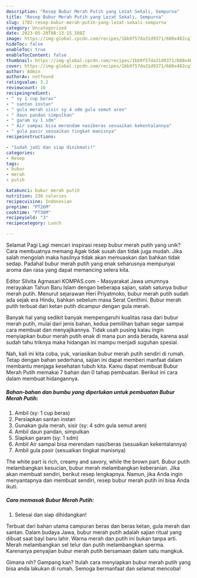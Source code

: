 ```yaml
---
description: "Resep Bubur Merah Putih yang Lezat Sekali, Sempurna"
title: "Resep Bubur Merah Putih yang Lezat Sekali, Sempurna"
slug: 1702-resep-bubur-merah-putih-yang-lezat-sekali-sempurna
category: Uncategorized
date: 2023-05-20T08:13:15.508Z
image: https://img-global.cpcdn.com/recipes/1bb9f57da31d9371/680x482cq70/bubur-merah-putih-foto-resep-utama.jpg
hideToc: false
enableToc: true
enableTocContent: false
thumbnail: https://img-global.cpcdn.com/recipes/1bb9f57da31d9371/680x482cq70/bubur-merah-putih-foto-resep-utama.jpg
cover: https://img-global.cpcdn.com/recipes/1bb9f57da31d9371/680x482cq70/bubur-merah-putih-foto-resep-utama.jpg
author: Admin
authorAv: notfound
ratingvalue: 3.2
reviewcount: 16
recipeingredient:
- " sy 1 cup beras"
- " santan instan"
- " gula merah sisir sy 4 sdm gula semut aren"
- " daun pandan simpulkan"
- " garam sy 1 sdm"
- " Air sampai bisa merendam nasiberas sesuaikan kekentalannya"
- " gula pasir sesuaikan tingkat manisnya"
recipeinstructions:

- "Sudah jadi dan siap dinikmati!"
categories:
- Resep
tags:
- bubur
- merah
- putih

katakunci: bubur merah putih 
nutrition: 238 calories
recipecuisine: Indonesian
preptime: "PT26M"
cooktime: "PT36M"
recipeyield: "3"
recipecategory: Lunch

---
```



Selamat Pagi Lagi mencari inspirasi resep bubur merah putih yang unik? Cara membuatnya memang Agak tidak susah dan tidak juga mudah. Jika salah mengolah maka hasilnya tidak akan memuaskan dan bahkan tidak sedap. Padahal bubur merah putih yang enak seharusnya mempunyai aroma dan rasa yang dapat memancing selera kita.


Editor Silvita Agmasari KOMPAS.com - Masyarakat Jawa umumnya merayakan Tahun Baru Islam dengan beberapa sajian, salah satunya bubur merah putih. Menurut sejarawan Heri Priyatmoko, bubur merah putih sudah ada sejak era Hindu, bahkan sebelum masa Serat Centhini. Bubur merah putih terbuat dari ketan putih dicampur dengan gula merah.

Banyak hal yang sedikit banyak mempengaruhi kualitas rasa dari bubur merah putih, mulai dari jenis bahan, kedua pemilihan bahan segar sampai cara membuat dan menyajikannya. Tidak usah pusing kalau ingin menyiapkan bubur merah putih enak di mana pun anda berada, karena asal sudah tahu triknya maka hidangan ini mampu menjadi suguhan spesial.


Nah, kali ini kita coba, yuk, variasikan bubur merah putih sendiri di rumah. Tetap dengan bahan sederhana, sajian ini dapat memberi manfaat dalam membantu menjaga kesehatan tubuh kita. Kamu dapat membuat Bubur Merah Putih memakai 7 bahan dan 0 tahap pembuatan. Berikut ini cara dalam membuat hidangannya.

<!--inarticleads1-->

##### Bahan-bahan dan bumbu yang diperlukan untuk pembuatan Bubur Merah Putih:

1. Ambil  (sy: 1 cup beras)
1. Persiapkan  santan instan
1. Gunakan  gula merah, sisir (sy: 4 sdm gula semut aren)
1. Ambil  daun pandan, simpulkan
1. Siapkan  garam (sy: 1 sdm)
1. Ambil  Air sampai bisa merendam nasi/beras (sesuaikan kekentalannya)
1. Ambil  gula pasir (sesuaikan tingkat manisnya)


The white part is rich, creamy and savory, while the brown part. Bubur putih melambangkan kesucian, bubur merah melambangkan keberanian. Jika akan membuat sendiri, berikut resep lengkapnya. Namun, jika Anda ingin menyantapnya dan membuat sendiri, resep bubur merah putih ini bisa Anda ikuti. 

<!--inarticleads2-->

##### Cara memasak Bubur Merah Putih:


1. Selesai dan siap dihidangkan!

Terbuat dari bahan utama campuran beras dan beras ketan, gula merah dan santan. Dalam budaya Jawa, bubur merah putih adalah sajian ritual yang dibuat saat bayi baru lahir. Warna merah dan putih ini bukan tanpa arti. Merah melambangkan sel telur dan putih melambangkan sperma. Karenanya penyajian bubur merah putih bersamaan dalam satu mangkuk. 

Gimana nih? Gampang kan? Itulah cara menyiapkan bubur merah putih yang bisa anda lakukan di rumah. Semoga bermanfaat dan selamat mencoba!
